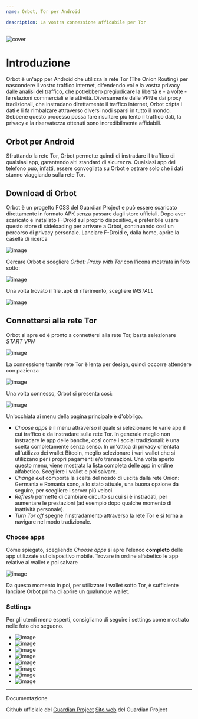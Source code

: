 ```yaml
---
name: Orbot, Tor per Android

description: La vostra connessione affidabile per Tor
---
```


![cover](assets/cover.webp)

# Introduzione

Orbot è un'app per Android che utilizza la rete Tor (The Onion Routing) per nascondere il vostro traffico internet, difendendo voi e la vostra privacy dalle analisi del traffico, che potrebbero pregiudicare la libertà e - a volte - le relazioni commerciali e le attività.
Diversamente dalle VPN e dai proxy tradizionali, che instradano direttamente il traffico internet, Orbot cripta i dati e li fa rimbalzare attraverso diversi nodi sparsi in tutto il mondo.
Sebbene questo processo possa fare risultare più lento il traffico dati, la privacy e la riservatezza ottenuti sono incredibilmente affidabili.

## Orbot per Android

Sfruttando la rete Tor, Orbot permette quindi di instradare il traffico di qualsiasi app, garantendo alti standard di sicurezza.
Qualsiasi app del telefono può, infatti, essere convogliata su Orbot e ostrare solo che i dati stanno viaggiando sulla rete Tor.

## Download di Orbot

Orbot è un progetto FOSS del Guardian Project e può essere scaricato direttamente in formato APK senza passare dagli store ufficiali.
Dopo aver scaricato e installato F-Droid sul proprio dispositivo, è preferibile usare questo store di sideloading per arrivare a Orbot, continuando così un percorso di privacy personale.
Lanciare F-Droid e, dalla home, aprire la casella di ricerca

![image](assets/it/01.webp)

Cercare Orbot e scegliere _Orbot: Proxy with Tor_ con l'icona mostrata in foto sotto:

![image](assets/it/02.webp)

Una volta trovato il file .apk di riferimento, scegliere _INSTALL_

![image](assets/it/03.webp)

## Connettersi alla rete Tor

Orbot si apre ed è pronto a connettersi alla rete Tor, basta selezionare _START VPN_

![image](assets/it/04.webp)

La connessione tramite rete Tor è lenta per design, quindi occorre attendere con pazienza

![image](assets/it/05.webp)

Una volta connesso, Orbot si presenta così:

![image](assets/it/06.webp)

Un'occhiata ai menu della pagina principale è d'obbligo.

- _Choose apps_ è il menu attraverso il quale si selezionano le varie app il cui traffico è da instradare sulla rete Tor. In generale meglio non instradare le app delle banche, così come i social tradizionali: è una scelta completamente senza senso. In un'ottica di privacy orientata all'utilizzo dei wallet Bitcoin, meglio selezionare i vari wallet che si utilizzano per i propri pagamenti e/o transazioni.
Una volta aperto questo menu, viene mostrata la lista completa delle app in ordine alfabetico. Scegliere i wallet e poi salvare.
- _Change exit_ comporta la scelta del nosdo di uscita dalla rete Onion: Germania e Romania sono, allo stato attuale, una buona opzione da seguire, per scegliere i server più veloci.
- _Refresh_ permette di cambiare circuito su cui si è instradati, per aumentare le prestazioni (ad esempio dopo qualche momento di inattività personale).
- _Turn Tor off_ spegne l'instradamento attraverso la rete Tor e si torna a navigare nel modo tradizionale.

### Choose apps

Come spiegato, scegliendo _Choose apps_ si apre l'elenco **completo** delle app utilizzate sul dispositivo mobile. Trovare in ordine alfabetico le app relative ai wallet e poi salvare

![image](assets/it/07.webp)

Da questo momento in poi, per utilizzare i wallet sotto Tor, è sufficiente lanciare Orbot prima di aprire un qualunque wallet.

### Settings

Per gli utenti meno esperti, consigliamo di seguire i settings come mostrato nelle foto che seguono.

- ![image](assets/it/08.webp)
- ![image](assets/it/09.webp)
- ![image](assets/it/10.webp)
- ![image](assets/it/11.webp)
- ![image](assets/it/12.webp)
- ![image](assets/it/13.webp)
- ![image](assets/it/14.webp)
- ![image](assets/it/15.webp)

***

Documentazione

Github ufficiale del [Guardian Project](https://github.com/guardianproject/orbot-android)
[Sito web](https://guardianproject.info/archive/orbot/) del Guardian Project
